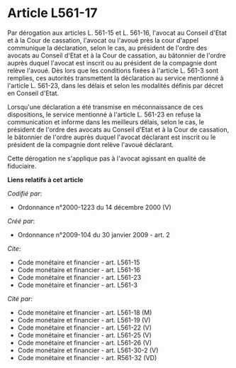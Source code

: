 # Article L561-17

Par dérogation aux articles L. 561-15 et L. 561-16, l'avocat au Conseil d'Etat et à la Cour de cassation, l'avocat ou l'avoué
près la cour d'appel communique la déclaration, selon le cas, au président de l'ordre des avocats au Conseil d'Etat et à la
Cour de cassation, au bâtonnier de l'ordre auprès duquel l'avocat est inscrit ou au président de la compagnie dont relève
l'avoué. Dès lors que les conditions fixées à l'article L. 561-3 sont remplies, ces autorités transmettent la déclaration au
service mentionné à l'article L. 561-23, dans les délais et selon les modalités définis par décret en Conseil d'Etat. 

Lorsqu'une déclaration a été transmise en méconnaissance de ces dispositions, le service mentionné à l'article L. 561-23 en
refuse la communication et informe dans les meilleurs délais, selon le cas, le président de l'ordre des avocats au Conseil
d'Etat et à la Cour de cassation, le bâtonnier de l'ordre auprès duquel l'avocat déclarant est inscrit ou le président de la
compagnie dont relève l'avoué déclarant. 

Cette dérogation ne s'applique pas à l'avocat agissant en qualité de fiduciaire.

**Liens relatifs à cet article**

_Codifié par_:

  - Ordonnance n°2000-1223 du 14 décembre 2000 (V)

_Créé par_:

  - Ordonnance n°2009-104 du 30 janvier 2009 - art. 2

_Cite_:

  - Code monétaire et financier - art. L561-15
  - Code monétaire et financier - art. L561-16
  - Code monétaire et financier - art. L561-23
  - Code monétaire et financier - art. L561-3

_Cité par_:

  - Code monétaire et financier - art. L561-18 (M)
  - Code monétaire et financier - art. L561-19 (V)
  - Code monétaire et financier - art. L561-22 (V)
  - Code monétaire et financier - art. L561-25 (V)
  - Code monétaire et financier - art. L561-26 (V)
  - Code monétaire et financier - art. L561-30-2 (V)
  - Code monétaire et financier - art. R561-32 (VD)
